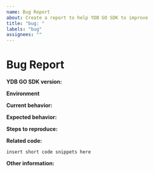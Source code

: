 ```yaml
---
name: Bug Report
about: Create a report to help YDB GO SDK to improve
title: "bug: "
labels: "bug"
assignees: ""
---
```


# Bug Report

**YDB GO SDK version:**

<!-- Please specify commit or tag version. -->

**Environment**

<!-- Please specify Operation System, CPU arcitecture -->

**Current behavior:**

<!-- Describe how the bug manifests. -->

**Expected behavior:**

<!-- Describe what the behavior would be without the bug. -->

**Steps to reproduce:**

<!--  Please explain the steps required to duplicate the issue, especially if you are able to provide a sample application. -->

**Related code:**

<!-- If you are able to illustrate the bug or feature request with an example, please provide it here. -->

```
insert short code snippets here
```

**Other information:**

<!-- List any other information that is relevant to your issue. Related issues, suggestions on how to fix, Stack Overflow links, forum links, etc. -->

